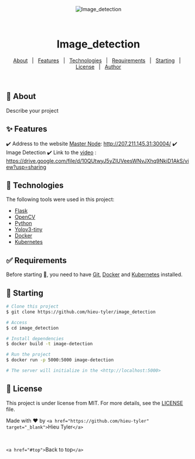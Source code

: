 <div align="center" id="top"> 
  <img src="./.github/app.gif" alt="Image_detection" />

  &#xa0;

<!-- <a href="https://image_detection.netlify.app">Demo</a> -->

</div>

<h1 align="center">Image_detection</h1>

</p>

<!-- Status -->

<!-- <h4 align="center"> 
	🚧  Image_detection 🚀 Under construction...  🚧
</h4> 

<hr> -->

<p align="center">
  <a href="#dart-about">About</a>   |   
  <a href="#sparkles-features">Features</a>   |  
  <a href="#rocket-technologies">Technologies</a>   |  
  <a href="#white_check_mark-requirements">Requirements</a>   |  
  <a href="#checkered_flag-starting">Starting</a>   |  
  <a href="#memo-license">License</a>   |  
  <a href="https://github.com/hieu-tyler" target="_blank">Author</a>
</p>

<br>

## 🎯 About

Describe your project

## ✨ Features

✔️ Address to the website [Master Node](http://207.211.145.31:30004/): http://207.211.145.31:30004/
✔️ Image Detection
✔️ Link to the [video](https://drive.google.com/file/d/10QUtwyJ5yZlUVeesWNvJXhq9NkiD1AkS/view?usp=sharing) : https://drive.google.com/file/d/10QUtwyJ5yZlUVeesWNvJXhq9NkiD1AkS/view?usp=sharing

## 🚀 Technologies

The following tools were used in this project:

- [Flask](https://flask.palletsprojects.com/en/3.0.x/)
- [OpenCV](https://opencv.org/)
- [Python](https://www.python.org/)
- [Yolov3-tiny](https://github.com/pjreddie/darknet)
- [Docker](https://docker.com)
- [Kubernetes](https://kubernetes.io/)

## ✅ Requirements

Before starting 🏁, you need to have [Git](https://git-scm.com), [Docker](https://kubernetes.io/) and [Kubernetes](https://kubernetes.io/) installed.

## 🏁 Starting

```bash
# Clone this project
$ git clone https://github.com/hieu-tyler/image_detection

# Access
$ cd image_detection

# Install dependencies
$ docker build -t image-detection

# Run the project
$ docker run -p 5000:5000 image-detection

# The server will initialize in the <http://localhost:5000>
```

## 📝 License

This project is under license from MIT. For more details, see the [LICENSE](LICENSE.md) file.

Made with ❤️ by `<a href="https://github.com/hieu-tyler" target="_blank">`Hieu Tyler`</a>`

&#xa0;

`<a href="#top">`Back to top`</a>`
